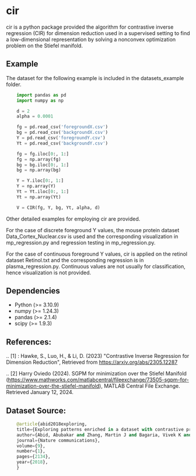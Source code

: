 cir
======
cir is a python package provided the algorithm for contrastive inverse regression (CIR) for dimension reduction used in a supervised setting to find a low-dimensional representation by solving a nonconvex optimization problem on the Stiefel manifold. 


Example
--------
The dataset for the following example is included in the datasets_example folder. 
```python
    import pandas as pd
    import numpy as np

    d = 2
    alpha = 0.0001

    fg = pd.read_csv('foregroundX.csv')
    bg = pd.read_csv('backgroundX.csv')
    Y = pd.read_csv('foregroundY.csv')
    Yt = pd.read_csv('backgroundY.csv')

    fg = fg.iloc[0:, 1:]
    fg = np.array(fg)
    bg = bg.iloc[0:, 1:]
    bg = np.array(bg)

    Y = Y.iloc[0:, 1:]
    Y = np.array(Y)
    Yt = Yt.iloc[0:, 1:]
    Yt = np.array(Yt)

    V = CIR(fg, Y, bg, Yt, alpha, d)
```
Other detailed examples for employing cir are provided. 

For the case of discrete foreground Y values, the mouse protein dataset  Data_Cortex_Nuclear.csv is used and the corresponding visualization in mp_regression.py and regression testing in mp_regression.py.

For the case of continuous foreground Y values, cir is applied on the retinol dataset Retinol.txt and the corresponding regression is in plasma_regression.py. Continuous values are not usually for classification, hence visualization is not provided. 


Dependencies
------------
- Python (>= 3.10.9)
- numpy (>= 1.24.3)
- pandas (>= 2.1.4)
- scipy (>= 1.9.3)


References:
------------
.. [1] : Hawke, S., Luo, H., & Li, D. (2023)
        "Contrastive Inverse Regression for Dimension Reduction",
        Retrieved from https://arxiv.org/abs/2305.12287 

.. [2] Harry Oviedo (2024).
       SGPM for minimization over the Stiefel Manifold (https://www.mathworks.com/matlabcentral/fileexchange/73505-sgpm-for-minimization-over-the-stiefel-manifold), MATLAB Central File Exchange. Retrieved January 12, 2024.


Dataset Source: 
---------------

```python
    @article{abid2018exploring,
    title={Exploring patterns enriched in a dataset with contrastive principal component analysis},
    author={Abid, Abubakar and Zhang, Martin J and Bagaria, Vivek K and Zou, James},
    journal={Nature communications},
    volume={9},
    number={1},
    pages={2134},
    year={2018},
    }

```




